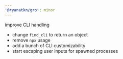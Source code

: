 ```yaml
---
'@ryanatkn/gro': minor
---
```


improve CLI handling

- change `find_cli` to return an object
- remove `npx` usage
- add a bunch of CLI customizability
- start escaping user inputs for spawned processes
